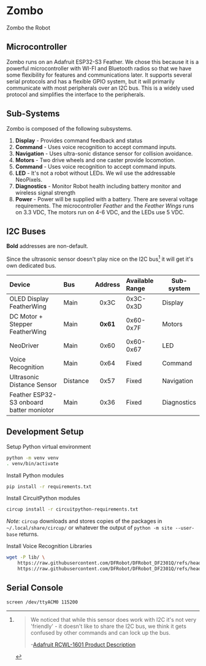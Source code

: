 # Zombo
Zombo the Robot

## Microcontroller

Zombo runs on an Adafruit ESP32-S3 Feather.  We chose this because it is a powerful microcontroller with WI-FI and Bluetooth radios so that we have some flexibility for features and communications later.  It supports several serial protocols and has a flexible GPIO system, but it will primarily communicate with most peripherals over an I2C bus.  This is a widely used protocol and simplifies the interface to the peripherals.

## Sub-Systems

Zombo is composed of the following subsystems.

1. __Display__ - Provides command feedback and status
2. __Command__ - Uses voice recognition to accept command inputs.
3. __Navigation__ - Uses ultra-sonic distance sensor for collision avoidance.
4. __Motors__ - Two drive wheels and one caster provide locomotion.
5. __Command__ - Uses voice recognition to accept command inputs.
6. __LED__ - It's not a robot without LEDs.  We wil use the addressable NeoPixels.
7. __Diagnostics__ - Monitor Robot health including battery monitor and wireless signal strength
8. __Power__ - Power will be supplied with a battery.  There are several voltage requirements.  The microcontroller _Feather_ and the _Feather Wings_ runs on 3.3 VDC, The motors run on 4-6 VDC, and the LEDs use 5 VDC.

## I2C Buses

__Bold__ addresses are non-default.

Since the ultrasonic sensor doesn't play nice on the I2C bus[^ultrasonic-i2c] it
will get it's own dedicated bus.

| Device                                   | Bus      | Address   | Available Range   | Sub-system  |
|:---------------------------------------- |:-------- |:---------:|:----------------- | ----------- |
| OLED Display FeatherWing                 | Main     | 0x3C      | 0x3C-0x3D         | Display     |
| DC Motor + Stepper FeatherWing           | Main     | __0x61__  | 0x60-0x7F         | Motors      |
| NeoDriver                                | Main     | 0x60      | 0x60-0x67         | LED         |
| Voice Recognition                        | Main     | 0x64      | Fixed             | Command     |
| Ultrasonic Distance Sensor               | Distance | 0x57      | Fixed             | Navigation  |
| Feather ESP32-S3 onboard batter moniotor | Main     | 0x36      | Fixed             | Diagnostics |

## Development Setup

Setup Python virtual environment

```bash
python -m venv venv
. venv/bin/activate
```

Install Python modules

```bash
pip install -r requirements.txt
```

Install CircuitPython modules

```bash
circup install -r circuitpython-requirements.txt
```

_Note:_ `circup` downloads and stores copies of the packages in `~/.local/share/circup/` or whatever the output of `python -m site --user-base` returns.

Install Voice Recognition Libraries

```bash
wget -P lib/ \
    https://raw.githubusercontent.com/DFRobot/DFRobot_DF2301Q/refs/heads/master/python/circuitpython/DFRobot_DF2301Q.py \
    https://raw.githubusercontent.com/DFRobot/DFRobot_DF2301Q/refs/heads/master/python/circuitpython/DFRobot_DF2301Q_Commands.py
```

## Serial Console

```bash
screen /dev/ttyACM0 115200
```

[^ultrasonic-i2c]:
    > We noticed that while this sensor does work with I2C it's not very 'friendly' - it doesn't like to share the I2C bus, we think it gets confused by other commands and can lock up the bus.
    >
    >-[Adafruit RCWL-1601 Product Description](https://www.adafruit.com/product/4742#tab-description-content)
